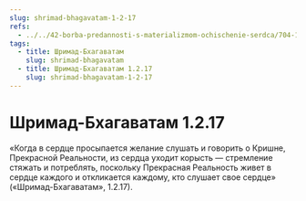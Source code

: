 ```yaml
---
slug: shrimad-bhagavatam-1-2-17
refs:
  - ../../42-borba-predannosti-s-materializmom-ochischenie-serdca/704-1982-04-25-a2-b-zahvat-serdtsa-krishnoj-v-svyashhennyh-pisaniyah.md
tags:
  - title: Шримад-Бхагаватам
    slug: shrimad-bhagavatam
  - title: Шримад-Бхагаватам 1.2.17
    slug: shrimad-bhagavatam-1-2-17
---
```


# Шримад-Бхагаватам 1.2.17

«Когда в сердце просыпается желание слушать и говорить о Кришне, Прекрасной Реальности, из сердца уходит корысть — стремление стяжать и потреблять, поскольку Прекрасная Реальность живет в сердце каждого и откликается каждому, кто слушает свое сердце» («Шримад-Бхагаватам», 1.2.17).

